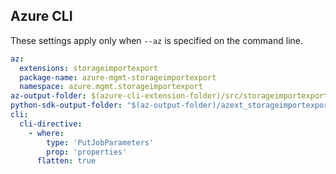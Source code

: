 ## Azure CLI

These settings apply only when `--az` is specified on the command line.

``` yaml $(az)
az:
  extensions: storageimportexport
  package-name: azure-mgmt-storageimportexport
  namespace: azure.mgmt.storageimportexport
az-output-folder: $(azure-cli-extension-folder)/src/storageimportexport
python-sdk-output-folder: "$(az-output-folder)/azext_storageimportexport/vendored_sdks/storageimportexport"
cli:
  cli-directive:
    - where:          
        type: 'PutJobParameters'
        prop: 'properties'
      flatten: true
```
